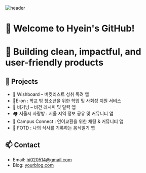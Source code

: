![header](https://capsule-render.vercel.app/api?type=waving&color=FFB6C1&height=300&section=header&text=Hyein%27s%20GitHub&fontSize=70&animation=fadeIn&fontAlignY=35&desc=Welcome&descAlignY=60&descAlign=50&descSize=20)

# 💖 Welcome to Hyein's GitHub!
# 🚀 Building clean, impactful, and user-friendly products

## 🌟 Projects
- 🎯 Wishboard – 버킷리스트 성취 독려 앱
- 📖E-on : 학교 밖 청소년을 위한 학업 및 사회성 지원 서비스
- 🌱 비거닝 – 비건 레시피 및 달력 앱
- 🏘️ 서울시 사랑방 : 서울 지역 정보 공유 및 커뮤니티 앱
- 💬 Campus Connect : 언어교환을 위한 채팅 & 커뮤니티 앱
- 🍱 FOTD : 나의 식사를 기록하는 음식일기 앱


## 📫 Contact
- Email: hi020514@gmail.com
- Blog: [yourblog.com](https://rose-day.tistory.com/)

